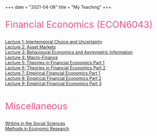 +++
date = "2021-04-08"
title = "My Teaching"
+++

<p style="color:#ef5285;font-size:30px;"> Financial Economics (ECON6043)</p>
<a href="/myteaching/documents/ECON6043L1.pdf" target="_blank">Lecture 1: Intertemporal Choice and Uncertainty</a>  <br>
<a href="/myteaching/documents/ECON6043L2.pdf" target="_blank">Lecture 2: Asset Markets</a>  <br>
<a href="/myteaching/documents/ECON6043L3.pdf" target="_blank">Lecture 3: Behavioural Economics and Asymmetric Information</a>  <br>
<a href="/myteaching/documents/ECON6043L4.pdf" target="_blank">Lecture 4: Macro-Finance</a>  <br>
<a href="/myteaching/documents/ECON6043L5.pdf" target="_blank">Lecture 5: Theories in Financial Economics Part 1</a>  <br>
<a href="/myteaching/documents/ECON6043L6.pdf" target="_blank">Lecture 6: Theories in Financial Economics Part 2</a>  <br>
<a href="/myteaching/documents/ECON6043L7.pdf" target="_blank">Lecture 7: Empirical Financial Economics Part 1</a>  <br>
<a href="/myteaching/documents/ECON6043L8.pdf" target="_blank">Lecture 8: Empirical Financial Economics Part 2</a>  <br>
<a href="/myteaching/documents/ECON6043L9.pdf" target="_blank">Lecture 9: Empirical Financial Economics Part 3</a>  <br>

<br>
<p style="color:#ef5285;font-size:30px;"> Miscellaneous</p>
<a href="/myteaching/documents/writingecon.pdf" target="_blank">Writing in the Social Sciences</a>  <br>
<a href="/myteaching/documents/econmethods.pdf" target="_blank">Methods in Economic Research</a>  <br>